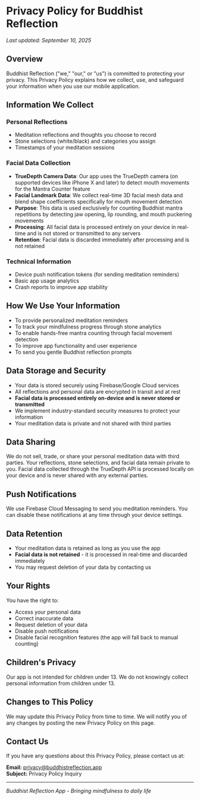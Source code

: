 # Privacy Policy for Buddhist Reflection

_Last updated: September 10, 2025_

## Overview

Buddhist Reflection ("we," "our," or "us") is committed to protecting your privacy. This Privacy Policy explains how we collect, use, and safeguard your information when you use our mobile application.

## Information We Collect

### Personal Reflections

* Meditation reflections and thoughts you choose to record
* Stone selections (white/black) and categories you assign
* Timestamps of your meditation sessions

### Facial Data Collection

* **TrueDepth Camera Data**: Our app uses the TrueDepth camera (on supported devices like iPhone X and later) to detect mouth movements for the Mantra Counter feature
* **Facial Landmark Data**: We collect real-time 3D facial mesh data and blend shape coefficients specifically for mouth movement detection
* **Purpose**: This data is used exclusively for counting Buddhist mantra repetitions by detecting jaw opening, lip rounding, and mouth puckering movements
* **Processing**: All facial data is processed entirely on your device in real-time and is not stored or transmitted to any servers
* **Retention**: Facial data is discarded immediately after processing and is not retained

### Technical Information

* Device push notification tokens (for sending meditation reminders)
* Basic app usage analytics
* Crash reports to improve app stability

## How We Use Your Information

* To provide personalized meditation reminders
* To track your mindfulness progress through stone analytics
* To enable hands-free mantra counting through facial movement detection
* To improve app functionality and user experience
* To send you gentle Buddhist reflection prompts

## Data Storage and Security

* Your data is stored securely using Firebase/Google Cloud services
* All reflections and personal data are encrypted in transit and at rest
* **Facial data is processed entirely on-device and is never stored or transmitted**
* We implement industry-standard security measures to protect your information
* Your meditation data is private and not shared with third parties

## Data Sharing

We do not sell, trade, or share your personal meditation data with third parties. Your reflections, stone selections, and facial data remain private to you. Facial data collected through the TrueDepth API is processed locally on your device and is never shared with any external parties.

## Push Notifications

We use Firebase Cloud Messaging to send you meditation reminders. You can disable these notifications at any time through your device settings.

## Data Retention

* Your meditation data is retained as long as you use the app
* **Facial data is not retained** - it is processed in real-time and discarded immediately
* You may request deletion of your data by contacting us

## Your Rights

You have the right to:

* Access your personal data
* Correct inaccurate data
* Request deletion of your data
* Disable push notifications
* Disable facial recognition features (the app will fall back to manual counting)

## Children's Privacy

Our app is not intended for children under 13. We do not knowingly collect personal information from children under 13.

## Changes to This Policy

We may update this Privacy Policy from time to time. We will notify you of any changes by posting the new Privacy Policy on this page.

## Contact Us

If you have any questions about this Privacy Policy, please contact us at:

**Email:** privacy@buddhistreflection.app  
**Subject:** Privacy Policy Inquiry

---

_Buddhist Reflection App - Bringing mindfulness to daily life_
